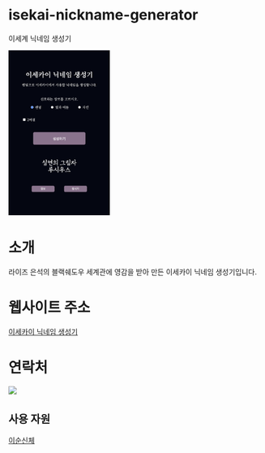 # isekai-nickname-generator
이세계 닉네임 생성기 

<img src="./mainpage.png" alt="Mainpage" width="200"/>

# 소개

라이즈 은석의 블랙쉐도우 세계관에 영감을 받아 만든 이세카이 닉네임 생성기입니다. 

# 웹사이트 주소

[이세카이 닉네임 생성기](https://sij411.github.io/isekai-nickname-generator/)

# 연락처

[![](https://img.shields.io/badge/@z101222227-%23000000.svg?style=for-the-badge&logo=X&logoColor=white)](#)

## 사용 자원

[이순신체](https://noonnu.cc/font_page/65)